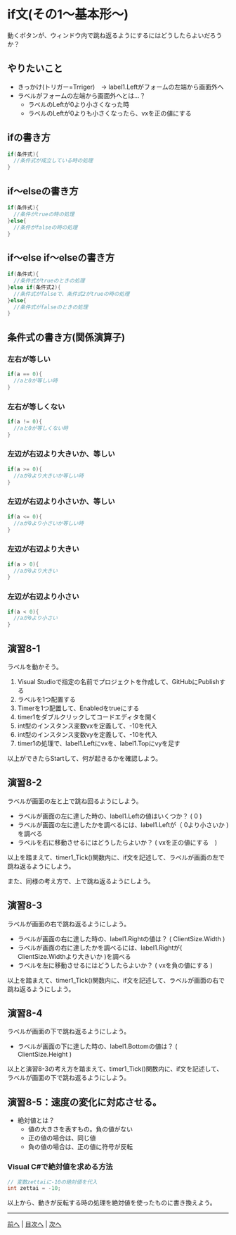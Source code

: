 # if文(その1～基本形～)
動くボタンが、ウィンドウ内で跳ね返るようにするにはどうしたらよいだろうか？

## やりたいこと
- きっかけ(トリガー=Trriger)　→ label1.Leftがフォームの左端から画面外へ
- ラベルがフォームの左端から画面外へとは...？
  - ラベルのLeftが0より小さくなった時
  - ラベルのLeftが0よりも小さくなったら、vxを正の値にする

## ifの書き方
```cs
if(条件式){
  //条件式が成立している時の処理
}
```

## if～elseの書き方
```cs
if(条件式){
  //条件がtrueの時の処理
}else{
  //条件がfalseの時の処理
}
```

## if～else if～elseの書き方
```cs
if(条件式){
  //条件式がtrueのときの処理
}else if(条件式2){
  //条件式がfalseで、条件式2がtrueの時の処理
}else{
  //条件式がfalseのときの処理
}
```

## 条件式の書き方(関係演算子)
### 左右が等しい

```cs
if(a == 0){
  //aと0が等しい時
}
```

### 左右が等しくない

```cs
if(a != 0){
  //aと0が等しくない時
}
```

### 左辺が右辺より大きいか、等しい

```cs
if(a >= 0){
  //aが0より大きいか等しい時
}
```

### 左辺が右辺より小さいか、等しい

```cs
if(a <= 0){
  //aが0より小さいか等しい時
}
```

### 左辺が右辺より大きい

```cs
if(a > 0){
  //aが0より大きい
}
```

### 左辺が右辺より小さい

```cs
if(a < 0){
  //aが0より小さい
}
```

## 演習8-1
ラベルを動かそう。

1.	Visual Studioで指定の名前でプロジェクトを作成して、GitHubにPublishする
2.	ラベルを1つ配置する
3.	Timerを1つ配置して、Enabledをtrueにする
4.	timer1をダブルクリックしてコードエディタを開く
5.	int型のインスタンス変数vxを定義して、-10を代入
6.	int型のインスタンス変数vyを定義して、-10を代入
7.	timer1の処理で、label1.Leftにvxを、label1.Topにvyを足す

以上ができたらStartして、何が起きるかを確認しよう。

## 演習8-2
ラベルが画面の左と上で跳ね回るようにしよう。

- ラベルが画面の左に達した時の、label1.Leftの値はいくつか？ ( 0 )
- ラベルが画面の左に達したかを調べるには、label1.Leftが（ 0より小さいか )を調べる
- ラベルを右に移動させるにはどうしたらよいか？ ( vxを正の値にする　)

以上を踏まえて、timer1_Tick()関数内に、if文を記述して、ラベルが画面の左で跳ね返るようにしよう。

また、同様の考え方で、上で跳ね返るようにしよう。

## 演習8-3
ラベルが画面の右で跳ね返るようにしよう。
- ラベルが画面の右に達した時の、label1.Rightの値は？    ( ClientSize.Width )
- ラベルが画面の右に達したかを調べるには、label1.Rightが( ClientSize.Widthより大きいか )を調べる
- ラベルを左に移動させるにはどうしたらよいか？ ( vxを負の値にする )

以上を踏まえて、timer1_Tick()関数内に、if文を記述して、ラベルが画面の右で跳ね返るようにしよう。

## 演習8-4
ラベルが画面の下で跳ね返るようにしよう。

- ラベルが画面の下に達した時の、label1.Bottomの値は？   ( ClientSize.Height  )

以上と演習8-3の考え方を踏まえて、timer1_Tick()関数内に、if文を記述して、ラベルが画面の下で跳ね返るようにしよう。

## 演習8-5：速度の変化に対応させる。
- 絶対値とは？
  - 値の大きさを表すもの。負の値がない
  - 正の値の場合は、同じ値
  - 負の値の場合は、正の値に符号が反転

### Visual C#で絶対値を求める方法

```cs
// 変数zettaiに-10の絶対値を代入
int zettai = -10;
```

以上から、動きが反転する時の処理を絶対値を使ったものに書き換えよう。

---

[前へ](07.md) | [目次へ](README.md#%E7%9B%AE%E6%AC%A1) | [次へ](09.md)
